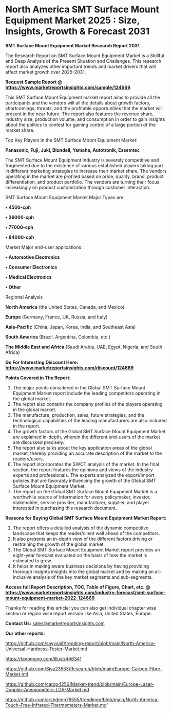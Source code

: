 # North America SMT Surface Mount Equipment Market 2025 : Size, Insights, Growth & Forecast 2031

<strong>SMT Surface Mount Equipment Market Research Report 2031</strong>

The Research Report on SMT Surface Mount Equipment Market is a Skillful and Deep Analysis of the Present Situation and Challenges. This research report also analyzes other important trends and market drivers that will affect market growth over 2025-2031.

<strong>Request Sample Report @ <a href=https://www.marketreportsinsights.com/sample/124669>https://www.marketreportsinsights.com/sample/124669</a></strong>

This SMT Surface Mount Equipment market report aims to provide all the participants and the vendors will all the details about growth factors, shortcomings, threats, and the profitable opportunities that the market will present in the near future. The report also features the revenue share, industry size, production volume, and consumption in order to gain insights about the politics to contest for gaining control of a large portion of the market share.

Top Key Players in the SMT Surface Mount Equipment Market:

<strong>Panasonic, Fuji, Juki, Blundell, Yamaha, Autotronik, Essemtec</strong>

The SMT Surface Mount Equipment Industry is severely competitive and fragmented due to the existence of various established players taking part in different marketing strategies to increase their market share. The vendors operating in the market are profiled based on price, quality, brand, product differentiation, and product portfolio. The vendors are turning their focus increasingly on product customization through customer interaction.

SMT Surface Mount Equipment Market Major Types are:

<strong>• 4500-cph

• 36000-cph

• 77000-cph

• 84000-cph</strong>

Market Major end-user applications :

<strong>• Automotive Electronics

• Consumer Electronics

• Medical Electronics

• Other</strong>

Regional Analysis

</u><strong><b>North America</b></strong> (the United States, Canada, and Mexico)

<strong><b>Europe </b></strong>(Germany, France, UK, Russia, and Italy)

<strong><b>Asia-Pacific</b></strong> (China, Japan, Korea, India, and Southeast Asia)

<strong><b>South America</b></strong> (Brazil, Argentina, Colombia, etc.)

<strong><b>The Middle East and Africa</b></strong> (Saudi Arabia, UAE, Egypt, Nigeria, and South Africa)

<strong>Go For Interesting Discount Here: <a href=https://www.marketreportsinsights.com/discount/124669>https://www.marketreportsinsights.com/discount/124669</a></strong>

<strong>Points Covered in The Report:</strong>
<ol>
  <li>The major points considered in the Global SMT Surface Mount Equipment Market report include the leading competitors operating in the global market.</li>
  <li>The report also contains the company profiles of the players operating in the global market.</li>
  <li>The manufacture, production, sales, future strategies, and the technological capabilities of the leading manufacturers are also included in the report.</li>
  <li>The growth factors of the Global SMT Surface Mount Equipment Market are explained in-depth, wherein the different end-users of the market are discussed precisely.</li>
  <li>The report also talks about the key application areas of the global market, thereby providing an accurate description of the market to the readers/users.</li>
  <li>The report incorporates the SWOT analysis of the market. In the final section, the report features the opinions and views of the industry experts and professionals. The experts analyzed the export/import policies that are favorably influencing the growth of the Global SMT Surface Mount Equipment Market.</li>
  <li>The report on the Global SMT Surface Mount Equipment Market is a worthwhile source of information for every policymaker, investor, stakeholder, service provider, manufacturer, supplier, and player interested in purchasing this research document.</li>
</ol>
<strong>Reasons for Buying Global SMT Surface Mount Equipment Market Report:</strong>

<ol>
  <li>The report offers a detailed analysis of the dynamic competitive landscape that keeps the reader/client well ahead of the competitors.</li>
  <li>It also presents an in-depth view of the different factors driving or restraining the growth of the global market.</li>
  <li>The Global SMT Surface Mount Equipment Market report provides an eight-year forecast evaluated on the basis of how the market is estimated to grow.</li>
  <li>It helps in making aware business decisions by having providing thorough insights insights into the global market and by making an all-inclusive analysis of the key market segments and sub-segments.</li>
</ol>
<strong>Access full Report Description, TOC, Table of Figure, Chart, etc. @ <a href=https://www.marketreportsinsights.com/industry-forecast/smt-surface-mount-equipment-market-2022-124669>https://www.marketreportsinsights.com/industry-forecast/smt-surface-mount-equipment-market-2022-124669</a></strong>


Thanks for reading this article; you can also get individual chapter wise section or region wise report version like Asia, United States, Europe.

<strong>Contact Us:</strong>
sales@marketreportsinsights.com

<strong>Our other reports:</strong>

<a href=https://github.com/sayysaif/trending-report/blob/main/North-America-Universal-Hardness-Tester-Market.md>https://github.com/sayysaif/trending-report/blob/main/North-America-Universal-Hardness-Tester-Market.md</a>

<a href=https://tanomuno.com/illust/446341>https://tanomuno.com/illust/446341</a>

<a href=https://github.com/Siya23553/Research/blob/main/Europe-Carbon-Fibre-Market.md>https://github.com/Siya23553/Research/blob/main/Europe-Carbon-Fibre-Market.md</a>

<a href=https://github.com/cargo4256/Market-trend/blob/main/Europe-Laser-Doppler-Anemometers-LDA-Market.md>https://github.com/cargo4256/Market-trend/blob/main/Europe-Laser-Doppler-Anemometers-LDA-Market.md</a>

<a href=https://github.com/arshdeep76555/trendingg/blob/main/North-America-Touch-Free-Infrared-Thermometers-Market.md>https://github.com/arshdeep76555/trendingg/blob/main/North-America-Touch-Free-Infrared-Thermometers-Market.md</a>"

